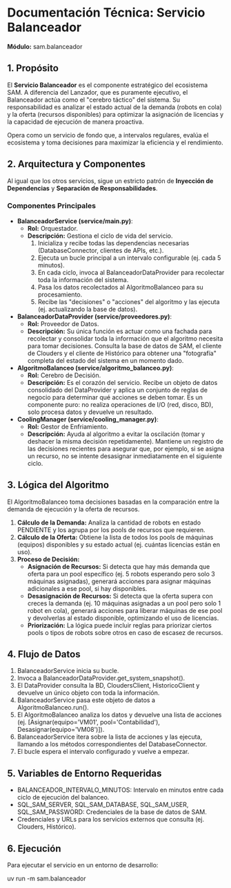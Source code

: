 # **Documentación Técnica: Servicio Balanceador**

**Módulo:** sam.balanceador

## **1\. Propósito**

El **Servicio Balanceador** es el componente estratégico del ecosistema SAM. A diferencia del Lanzador, que es puramente ejecutivo, el Balanceador actúa como el "cerebro táctico" del sistema. Su responsabilidad es analizar el estado actual de la demanda (robots en cola) y la oferta (recursos disponibles) para optimizar la asignación de licencias y la capacidad de ejecución de manera proactiva.

Opera como un servicio de fondo que, a intervalos regulares, evalúa el ecosistema y toma decisiones para maximizar la eficiencia y el rendimiento.

## **2\. Arquitectura y Componentes**

Al igual que los otros servicios, sigue un estricto patrón de **Inyección de Dependencias** y **Separación de Responsabilidades**.

### **Componentes Principales**

* **BalanceadorService (service/main.py)**:  
  * **Rol:** Orquestador.  
  * **Descripción:** Gestiona el ciclo de vida del servicio.  
    1. Inicializa y recibe todas las dependencias necesarias (DatabaseConnector, clientes de APIs, etc.).  
    2. Ejecuta un bucle principal a un intervalo configurable (ej. cada 5 minutos).  
    3. En cada ciclo, invoca al BalanceadorDataProvider para recolectar toda la información del sistema.  
    4. Pasa los datos recolectados al AlgoritmoBalanceo para su procesamiento.  
    5. Recibe las "decisiones" o "acciones" del algoritmo y las ejecuta (ej. actualizando la base de datos).  
* **BalanceadorDataProvider (service/proveedores.py)**:  
  * **Rol:** Proveedor de Datos.  
  * **Descripción:** Su única función es actuar como una fachada para recolectar y consolidar toda la información que el algoritmo necesita para tomar decisiones. Consulta la base de datos de SAM, el cliente de Clouders y el cliente de Histórico para obtener una "fotografía" completa del estado del sistema en un momento dado.  
* **AlgoritmoBalanceo (service/algoritmo\_balanceo.py)**:  
  * **Rol:** Cerebro de Decisión.  
  * **Descripción:** Es el corazón del servicio. Recibe un objeto de datos consolidado del DataProvider y aplica un conjunto de reglas de negocio para determinar qué acciones se deben tomar. Es un componente puro: no realiza operaciones de I/O (red, disco, BD), solo procesa datos y devuelve un resultado.  
* **CoolingManager (service/cooling\_manager.py)**:  
  * **Rol:** Gestor de Enfriamiento.  
  * **Descripción:** Ayuda al algoritmo a evitar la oscilación (tomar y deshacer la misma decisión repetidamente). Mantiene un registro de las decisiones recientes para asegurar que, por ejemplo, si se asigna un recurso, no se intente desasignar inmediatamente en el siguiente ciclo.

## **3\. Lógica del Algoritmo**

El AlgoritmoBalanceo toma decisiones basadas en la comparación entre la demanda de ejecución y la oferta de recursos.

1. **Cálculo de la Demanda:** Analiza la cantidad de robots en estado PENDIENTE y los agrupa por los pools de recursos que requieren.  
2. **Cálculo de la Oferta:** Obtiene la lista de todos los pools de máquinas (equipos) disponibles y su estado actual (ej. cuántas licencias están en uso).  
3. **Proceso de Decisión:**  
   * **Asignación de Recursos:** Si detecta que hay más demanda que oferta para un pool específico (ej. 5 robots esperando pero solo 3 máquinas asignadas), generará acciones para asignar máquinas adicionales a ese pool, si hay disponibles.  
   * **Desasignación de Recursos:** Si detecta que la oferta supera con creces la demanda (ej. 10 máquinas asignadas a un pool pero solo 1 robot en cola), generará acciones para liberar máquinas de ese pool y devolverlas al estado disponible, optimizando el uso de licencias.  
   * **Priorización:** La lógica puede incluir reglas para priorizar ciertos pools o tipos de robots sobre otros en caso de escasez de recursos.

## **4\. Flujo de Datos**

1. BalanceadorService inicia su bucle.  
2. Invoca a BalanceadorDataProvider.get\_system\_snapshot().  
3. El DataProvider consulta la BD, CloudersClient, HistoricoClient y devuelve un único objeto con toda la información.  
4. BalanceadorService pasa este objeto de datos a AlgoritmoBalanceo.run().  
5. El AlgoritmoBalanceo analiza los datos y devuelve una lista de acciones (ej. \[Asignar(equipo='VM01', pool='Contabilidad'), Desasignar(equipo='VM08')\]).  
6. BalanceadorService itera sobre la lista de acciones y las ejecuta, llamando a los métodos correspondientes del DatabaseConnector.  
7. El bucle espera el intervalo configurado y vuelve a empezar.

## **5\. Variables de Entorno Requeridas**

* BALANCEADOR\_INTERVALO\_MINUTOS: Intervalo en minutos entre cada ciclo de ejecución del balanceo.  
* SQL\_SAM\_SERVER, SQL\_SAM\_DATABASE, SQL\_SAM\_USER, SQL\_SAM\_PASSWORD: Credenciales de la base de datos de SAM.  
* Credenciales y URLs para los servicios externos que consulta (ej. Clouders, Histórico).

## **6\. Ejecución**

Para ejecutar el servicio en un entorno de desarrollo:

uv run \-m sam.balanceador  
